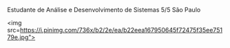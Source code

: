 Estudante de Análise e Desenvolvimento de Sistemas 5/5 São Paulo

<img src=https://i.pinimg.com/736x/b2/2e/ea/b22eea167950645f72475f35ee75179e.jpg"> </img>
